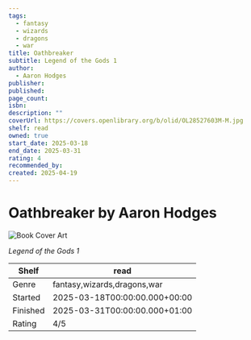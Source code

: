 ```yaml
---
tags:
  - fantasy
  - wizards
  - dragons
  - war
title: Oathbreaker
subtitle: Legend of the Gods 1
author:
  - Aaron Hodges
publisher: 
published: 
page_count: 
isbn: 
description: ""
coverUrl: https://covers.openlibrary.org/b/olid/OL28527603M-M.jpg
shelf: read
owned: true
start_date: 2025-03-18
end_date: 2025-03-31
rating: 4
recommended_by: 
created: 2025-04-19
---
```


# Oathbreaker by Aaron Hodges

![Book Cover Art](https://covers.openlibrary.org/b/olid/OL28527603M-M.jpg)

_Legend of the Gods 1_

| Shelf | read |
| --- | --- |
| Genre | fantasy,wizards,dragons,war |
| Started | 2025-03-18T00:00:00.000+00:00 |
| Finished | 2025-03-31T00:00:00.000+01:00 |
| Rating | 4/5 |

